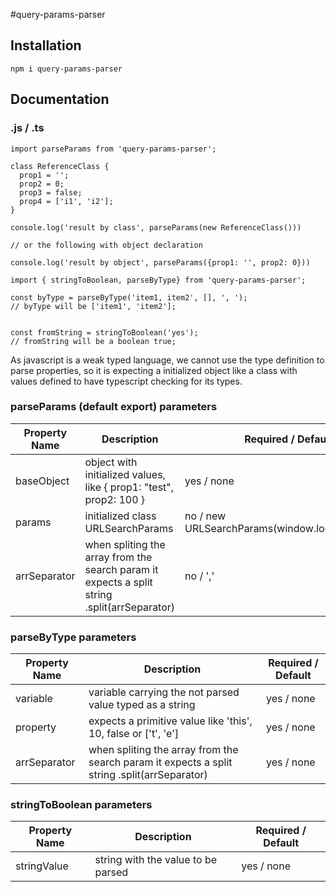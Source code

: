 #query-params-parser
## Installation

`npm i query-params-parser` 

## Documentation

### .js / .ts

```
import parseParams from 'query-params-parser';

class ReferenceClass {
  prop1 = '';
  prop2 = 0;
  prop3 = false;
  prop4 = ['i1', 'i2'];
}

console.log('result by class', parseParams(new ReferenceClass()))

// or the following with object declaration

console.log('result by object', parseParams({prop1: '', prop2: 0}))

```

```
import { stringToBoolean, parseByType} from 'query-params-parser';

const byType = parseByType('item1, item2', [], ', '); 
// byType will be ['item1', 'item2'];


const fromString = stringToBoolean('yes');
// fromString will be a boolean true;

```

As javascript is a weak typed language, we cannot use the type definition to parse properties, so it is expecting a initialized object like a class with values defined to have typescript checking for its types.


### parseParams (default export) parameters
| Property Name | Description                                                                                  | Required / Default                               |
|---------------|----------------------------------------------------------------------------------------------|--------------------------------------------------|
| baseObject    | object with initialized values, like { prop1: "test", prop2: 100 }                               | yes / none                                       |
| params        | initialized class URLSearchParams                                                            | no / new URLSearchParams(window.location.search) |
| arrSeparator  | when spliting the array from the search param it expects a split string .split(arrSeparator) | no / ','                                         |


### parseByType parameters
| Property Name | Description                                                                                  | Required / Default |
|---------------|----------------------------------------------------------------------------------------------|--------------------|
| variable      | variable carrying the not parsed value typed as a string                                     | yes / none         |
| property      | expects a primitive value like 'this', 10, false or ['t', 'e']                               | yes / none         |
| arrSeparator  | when spliting the array from the search param it expects a split string .split(arrSeparator) | yes / none         |

### stringToBoolean parameters
| Property Name | Description                        | Required / Default |
|---------------|------------------------------------|--------------------|
| stringValue   | string with the value to be parsed | yes / none         |